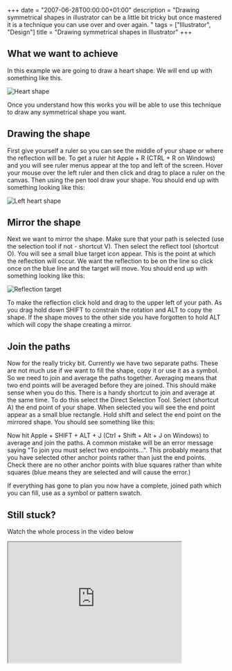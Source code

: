 +++
date = "2007-06-28T00:00:00+01:00"
description = "Drawing symmetrical shapes in illustrator can be a little bit tricky but once mastered it is a technique you can use over and over again. "
tags = ["Illustrator", "Design"]
title = "Drawing symmetrical shapes in Illustrator"
+++

## What we want to achieve

In this example we are going to draw a heart shape. We will end up with
something like this.

![Heart shape][1]

Once you understand how this works you will be able to use this technique to
draw any symmetrical shape you want.

## Drawing the shape

First give yourself a ruler so you can see the middle of your shape or where the
reflection will be. To get a ruler hit Apple + R (CTRL + R on Windows) and you
will see ruler menus appear at the top and left of the screen. Hover your mouse
over the left ruler and then click and drag to place a ruler on the canvas. Then
using the pen tool draw your shape. You should end up with something looking
like this:

![Left heart shape][2]

## Mirror the shape

Next we want to mirror the shape. Make sure that your path is selected (use the
selection tool if not - shortcut V). Then select the reflect tool (shortcut O).
You will see a small blue target icon appear. This is the point at which the
reflection will occur. We want the reflection to be on the line so click once on
the blue line and the target will move. You should end up with something looking
like this:

![Reflection target][3]

To make the reflection click hold and drag to the upper left of your path. As
you drag hold down SHIFT to constrain the rotation and ALT to copy the shape. If
the shape moves to the other side you have forgotten to hold ALT which will copy
the shape creating a mirror.

## Join the paths

Now for the really tricky bit. Currently we have two separate paths. These are
not much use if we want to fill the shape, copy it or use it as a symbol. So we
need to join and average the paths together. Averaging means that two end points
will be averaged before they are joined. This should make sense when you do
this. There is a handy shortcut to join and average at the same time. To do this
select the Direct Selection Tool. Select (shortcut A) the end point of your
shape. When selected you will see the end point appear as a small blue
rectangle. Hold shift and select the end point on the mirrored shape. You should
see something like this:

Now hit Apple + SHIFT + ALT + J (Ctrl + Shift + Alt + J on Windows) to average
and join the paths. A common mistake will be an error message saying "To join
you must select two endpoints...". This probably means that you have selected
other anchor points rather than just the end points. Check there are no other
anchor points with blue squares rather than white squares (blue means they are
selected and will cause the error.)

If everything has gone to plan you now have a complete, joined path which you
can fill, use as a symbol or pattern swatch.

## Still stuck?

Watch the whole process in the video below

<iframe src="https://player.vimeo.com/video/33020843?title=0&amp;byline=0&amp;portrait=0" width="400" height="279" allowFullScreen></iframe>

[1]: /images/articles/heart_shape.png
[2]: /images/articles/left_heart.png
[3]: /images/articles/reflection_target.png

